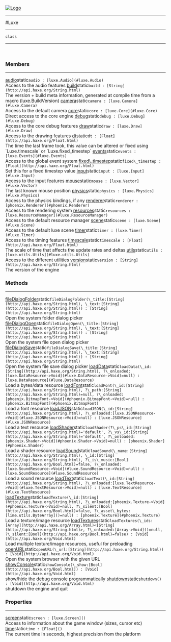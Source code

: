 
[![Logo](../images/logo.png)](../api/index.html)

---



#Luxe



---

`class`
<span class="meta">

</span>


---

&nbsp;
&nbsp;

<h3>Members</h3> <hr/><span class="member apipage">
            <a name="audio"><a class="lift" href="#audio">audio</a></a><span class="inline-block static">static</span><code class="signature apipage">audio : [luxe.Audio](#luxe.Audio)</code><br/></span>
        <span class="small_desc_flat">Access to the audio features</span><span class="member apipage">
            <a name="build"><a class="lift" href="#build">build</a></a><span class="inline-block static">static</span><code class="signature apipage">build : [String](http://api.haxe.org/String.html)</code><br/></span>
        <span class="small_desc_flat">The version + build meta information, generated at compile time from a macro (luxe.BuildVersion)</span><span class="member apipage">
            <a name="camera"><a class="lift" href="#camera">camera</a></a><span class="inline-block static">static</span><code class="signature apipage">camera : [luxe.Camera](#luxe.Camera)</code><br/></span>
        <span class="small_desc_flat">Access to the default camera</span><span class="member apipage">
            <a name="core"><a class="lift" href="#core">core</a></a><span class="inline-block static">static</span><code class="signature apipage">core : [luxe.Core](#luxe.Core)</code><br/></span>
        <span class="small_desc_flat">Direct access to the core engine</span><span class="member apipage">
            <a name="debug"><a class="lift" href="#debug">debug</a></a><span class="inline-block static">static</span><code class="signature apipage">debug : [luxe.Debug](#luxe.Debug)</code><br/></span>
        <span class="small_desc_flat">Access to the core debug features</span><span class="member apipage">
            <a name="draw"><a class="lift" href="#draw">draw</a></a><span class="inline-block static">static</span><code class="signature apipage">draw : [luxe.Draw](#luxe.Draw)</code><br/></span>
        <span class="small_desc_flat">Access to the drawing features</span><span class="member apipage">
            <a name="dt"><a class="lift" href="#dt">dt</a></a><span class="inline-block static">static</span><code class="signature apipage">dt : [Float](http://api.haxe.org/Float.html)</code><br/></span>
        <span class="small_desc_flat">The time the last frame took, this value can be altered or fixed using `Luxe.timescale` or `Luxe.fixed_timestep`</span><span class="member apipage">
            <a name="events"><a class="lift" href="#events">events</a></a><span class="inline-block static">static</span><code class="signature apipage">events : [luxe.Events](#luxe.Events)</code><br/></span>
        <span class="small_desc_flat">Access to the global event system</span><span class="member apipage">
            <a name="fixed_timestep"><a class="lift" href="#fixed_timestep">fixed\_timestep</a></a><span class="inline-block static">static</span><code class="signature apipage">fixed\_timestep : [Float](http://api.haxe.org/Float.html)</code><br/></span>
        <span class="small_desc_flat">Set this for a fixed timestep value</span><span class="member apipage">
            <a name="input"><a class="lift" href="#input">input</a></a><span class="inline-block static">static</span><code class="signature apipage">input : [luxe.Input](#luxe.Input)</code><br/></span>
        <span class="small_desc_flat">Access to the input features</span><span class="member apipage">
            <a name="mouse"><a class="lift" href="#mouse">mouse</a></a><span class="inline-block static">static</span><code class="signature apipage">mouse : [luxe.Vector](#luxe.Vector)</code><br/></span>
        <span class="small_desc_flat">The last known mouse position</span><span class="member apipage">
            <a name="physics"><a class="lift" href="#physics">physics</a></a><span class="inline-block static">static</span><code class="signature apipage">physics : [luxe.Physics](#luxe.Physics)</code><br/></span>
        <span class="small_desc_flat">Access to the physics bindings, if any</span><span class="member apipage">
            <a name="renderer"><a class="lift" href="#renderer">renderer</a></a><span class="inline-block static">static</span><code class="signature apipage">renderer : [phoenix.Renderer](#phoenix.Renderer)</code><br/></span>
        <span class="small_desc_flat">Access to the rendering system</span><span class="member apipage">
            <a name="resources"><a class="lift" href="#resources">resources</a></a><span class="inline-block static">static</span><code class="signature apipage">resources : [luxe.ResourceManager](#luxe.ResourceManager)</code><br/></span>
        <span class="small_desc_flat">Access to the default resource manager</span><span class="member apipage">
            <a name="scene"><a class="lift" href="#scene">scene</a></a><span class="inline-block static">static</span><code class="signature apipage">scene : [luxe.Scene](#luxe.Scene)</code><br/></span>
        <span class="small_desc_flat">Access to the default luxe scene</span><span class="member apipage">
            <a name="timer"><a class="lift" href="#timer">timer</a></a><span class="inline-block static">static</span><code class="signature apipage">timer : [luxe.Timer](#luxe.Timer)</code><br/></span>
        <span class="small_desc_flat">Access to the timing features</span><span class="member apipage">
            <a name="timescale"><a class="lift" href="#timescale">timescale</a></a><span class="inline-block static">static</span><code class="signature apipage">timescale : [Float](http://api.haxe.org/Float.html)</code><br/></span>
        <span class="small_desc_flat">The scale of time that affects the update rates and deltas</span><span class="member apipage">
            <a name="utils"><a class="lift" href="#utils">utils</a></a><span class="inline-block static">static</span><code class="signature apipage">utils : [luxe.utils.Utils](#luxe.utils.Utils)</code><br/></span>
        <span class="small_desc_flat">Access to the different utilities</span><span class="member apipage">
            <a name="version"><a class="lift" href="#version">version</a></a><span class="inline-block static">static</span><code class="signature apipage">version : [String](http://api.haxe.org/String.html)</code><br/></span>
        <span class="small_desc_flat">The version of the engine</span>

<h3>Methods</h3> <hr/><span class="method apipage">
            <a name="fileDialogFolder"><a class="lift" href="#fileDialogFolder">fileDialogFolder</a></a><span class="inline-block static">static</span><code class="signature apipage">fileDialogFolder(\_title:<span>[String](http://api.haxe.org/String.html)</span>, \_text:<span>[String](http://api.haxe.org/String.html)</span>) : [String](http://api.haxe.org/String.html)</code><br/><span class="small_desc_flat">Open the system folder dialog picker</span>
        </span>
    <span class="method apipage">
            <a name="fileDialogOpen"><a class="lift" href="#fileDialogOpen">fileDialogOpen</a></a><span class="inline-block static">static</span><code class="signature apipage">fileDialogOpen(\_title:<span>[String](http://api.haxe.org/String.html)</span>, \_text:<span>[String](http://api.haxe.org/String.html)</span>) : [String](http://api.haxe.org/String.html)</code><br/><span class="small_desc_flat">Open the system file open dialog picker</span>
        </span>
    <span class="method apipage">
            <a name="fileDialogSave"><a class="lift" href="#fileDialogSave">fileDialogSave</a></a><span class="inline-block static">static</span><code class="signature apipage">fileDialogSave(\_title:<span>[String](http://api.haxe.org/String.html)</span>, \_text:<span>[String](http://api.haxe.org/String.html)</span>) : [String](http://api.haxe.org/String.html)</code><br/><span class="small_desc_flat">Open the system file save dialog picker</span>
        </span>
    <span class="method apipage">
            <a name="loadData"><a class="lift" href="#loadData">loadData</a></a><span class="inline-block static">static</span><code class="signature apipage">loadData(\_id:<span>[String](http://api.haxe.org/String.html)</span>, ?\_onloaded:<span>[luxe.DataResource-&gt;Void](#luxe.DataResource->Void)=null</span>) : [luxe.DataResource](#luxe.DataResource)</code><br/><span class="small_desc_flat">Load a bytes/data resource</span>
        </span>
    <span class="method apipage">
            <a name="loadFont"><a class="lift" href="#loadFont">loadFont</a></a><span class="inline-block static">static</span><code class="signature apipage">loadFont(\_id:<span>[String](http://api.haxe.org/String.html)</span>, ?\_path:<span>[String](http://api.haxe.org/String.html)=null</span>, ?\_onloaded:<span>[phoenix.BitmapFont-&gt;Void](#phoenix.BitmapFont->Void)=null</span>) : [phoenix.BitmapFont](#phoenix.BitmapFont)</code><br/><span class="small_desc_flat">Load a font resource</span>
        </span>
    <span class="method apipage">
            <a name="loadJSON"><a class="lift" href="#loadJSON">loadJSON</a></a><span class="inline-block static">static</span><code class="signature apipage">loadJSON(\_id:<span>[String](http://api.haxe.org/String.html)</span>, ?\_onloaded:<span>[luxe.JSONResource-&gt;Void](#luxe.JSONResource->Void)=null</span>) : [luxe.JSONResource](#luxe.JSONResource)</code><br/><span class="small_desc_flat">Load a text resource</span>
        </span>
    <span class="method apipage">
            <a name="loadShader"><a class="lift" href="#loadShader">loadShader</a></a><span class="inline-block static">static</span><code class="signature apipage">loadShader(?\_ps\_id:<span>[String](http://api.haxe.org/String.html)=&#x27;default&#x27;</span>, ?\_vs\_id:<span>[String](http://api.haxe.org/String.html)=&#x27;default&#x27;</span>, ?\_onloaded:<span>[phoenix.Shader-&gt;Void](#phoenix.Shader->Void)=null</span>) : [phoenix.Shader](#phoenix.Shader)</code><br/><span class="small_desc_flat">Load a shader resource</span>
        </span>
    <span class="method apipage">
            <a name="loadSound"><a class="lift" href="#loadSound">loadSound</a></a><span class="inline-block static">static</span><code class="signature apipage">loadSound(\_name:<span>[String](http://api.haxe.org/String.html)</span>, \_id:<span>[String](http://api.haxe.org/String.html)</span>, ?\_is\_music:<span>[Bool](http://api.haxe.org/Bool.html)=false</span>, ?\_onloaded:<span>[luxe.SoundResource-&gt;Void](#luxe.SoundResource->Void)=null</span>) : [luxe.SoundResource](#luxe.SoundResource)</code><br/><span class="small_desc_flat">Load a sound resource</span>
        </span>
    <span class="method apipage">
            <a name="loadText"><a class="lift" href="#loadText">loadText</a></a><span class="inline-block static">static</span><code class="signature apipage">loadText(\_id:<span>[String](http://api.haxe.org/String.html)</span>, ?\_onloaded:<span>[luxe.TextResource-&gt;Void](#luxe.TextResource->Void)=null</span>) : [luxe.TextResource](#luxe.TextResource)</code><br/><span class="small_desc_flat"></span>
        </span>
    <span class="method apipage">
            <a name="loadTexture"><a class="lift" href="#loadTexture">loadTexture</a></a><span class="inline-block static">static</span><code class="signature apipage">loadTexture(\_id:<span>[String](http://api.haxe.org/String.html)</span>, ?\_onloaded:<span>[phoenix.Texture-&gt;Void](#phoenix.Texture->Void)=null</span>, ?\_silent:<span>[Bool](http://api.haxe.org/Bool.html)=false</span>, ?\_asset\_bytes:<span>[lime.utils.ByteArray]()=null</span>) : [phoenix.Texture](#phoenix.Texture)</code><br/><span class="small_desc_flat">Load a texture/image resource</span>
        </span>
    <span class="method apipage">
            <a name="loadTextures"><a class="lift" href="#loadTextures">loadTextures</a></a><span class="inline-block static">static</span><code class="signature apipage">loadTextures(\_ids:<span>[Array](http://api.haxe.org/Array.html)&lt;[String](http://api.haxe.org/String.html)&gt;</span>, ?\_onloaded:<span>[Array-&gt;Void]()=null</span>, ?\_silent:<span>[Bool](http://api.haxe.org/Bool.html)=false</span>) : [Void](http://api.haxe.org/Void.html)</code><br/><span class="small_desc_flat">Load multiple texture/image resources, useful for preloading</span>
        </span>
    <span class="method apipage">
            <a name="openURL"><a class="lift" href="#openURL">openURL</a></a><span class="inline-block static">static</span><code class="signature apipage">openURL(\_url:<span>[String](http://api.haxe.org/String.html)</span>) : [Void](http://api.haxe.org/Void.html)</code><br/><span class="small_desc_flat">Open the system browser with the given URL</span>
        </span>
    <span class="method apipage">
            <a name="showConsole"><a class="lift" href="#showConsole">showConsole</a></a><span class="inline-block static">static</span><code class="signature apipage">showConsole(\_show:<span>[Bool](http://api.haxe.org/Bool.html)</span>) : [Void](http://api.haxe.org/Void.html)</code><br/><span class="small_desc_flat">show/hide the debug console programmatically</span>
        </span>
    <span class="method apipage">
            <a name="shutdown"><a class="lift" href="#shutdown">shutdown</a></a><span class="inline-block static">static</span><code class="signature apipage">shutdown() : [Void](http://api.haxe.org/Void.html)</code><br/><span class="small_desc_flat">shutdown the engine and quit</span>
        </span>
    

<h3>Properties</h3> <hr/><span class="property apipage">
            <a name="screen"><a class="lift" href="#screen">screen</a></a><span class="inline-block static">static</span><code class="signature apipage">screen : [luxe.Screen]()</code><br/><span class="small_desc_flat">Access to information about the game window (sizes, cursor etc)</span>
        </span><span class="property apipage">
            <a name="time"><a class="lift" href="#time">time</a></a><span class="inline-block static">static</span><code class="signature apipage">time : [Float]()</code><br/><span class="small_desc_flat">The current time in seconds, highest precision from the platform</span>
        </span>

&nbsp;
&nbsp;
&nbsp;